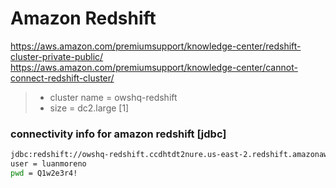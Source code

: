 # Amazon Redshift

https://aws.amazon.com/premiumsupport/knowledge-center/redshift-cluster-private-public/  
https://aws.amazon.com/premiumsupport/knowledge-center/cannot-connect-redshift-cluster/  

> * cluster name = owshq-redshift
> * size = dc2.large [1]

### connectivity info for amazon redshift [jdbc]
```sh
jdbc:redshift://owshq-redshift.ccdhtdt2nure.us-east-2.redshift.amazonaws.com:5439/dev
user = luanmoreno
pwd = Q1w2e3r4!
```
